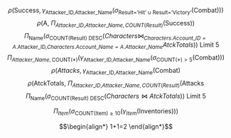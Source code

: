 


$$\rho(\text{Success},\gamma_{\text{Attacker\_{ID},Attacker\_{Name}}}(\sigma_{\text{Result='Hit'}\cup \text{Result='Victory'}}(\text{Combat})))$$
$$\rho(\text{A, }\Pi_{Attacker\_{ID ,}Attacker\_{Name},COUNT(Result)}(\text{Success}))$$
$$\Pi_{\text{Name}}(\sigma_{\text{COUNT(Result) DESC}}(Characters \Join_{Characters.Account\_{ID}=A.\text{Attacker\_{ID},}Characters.Account\_{Name}=A.Attacker\_{Name}} AtckTotals))\text{ Limit 5}$$
$$\Pi_{Attacker\_{Name},\text{COUNT(*)}}(\gamma_{\text{Attacker\_{ID},Attacker\_{Name}}}(\sigma_{\text{COUNT(*)}> 5}(\text{Combat})))$$
$$\rho(Attacks,\gamma_{\text{Attacker\_{ID},Attacker\_{Name}}}\text{(Combat)}$$
$$\rho(\text{AtckTotals, }\Pi_{Attacker\_{ID ,}Attacker\_{Name},COUNT(Result)}(\text{Attacks}$$
$$\Pi_{\text{Name}}(\sigma_{\text{COUNT(Result) DESC}}(Characters \Join AtckTotals))\text{ Limit 5}$$





$$\Pi_{Item}(\sigma_{\text{COUNT(Item)}\geq 10}(\gamma_{Item}(\text{Inventories})))$$



$$\begin{align*}
1+1=2
\end{align*}$$